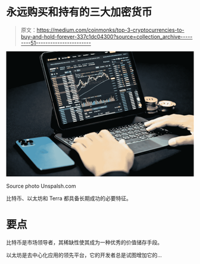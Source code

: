 # 永远购买和持有的三大加密货币

> 原文：<https://medium.com/coinmonks/top-3-cryptocurrencies-to-buy-and-hold-forever-337c1dc04300?source=collection_archive---------51----------------------->

![](img/1fd56ec9fe148b78522c47a59bfc546c.png)

Source photo Unspalsh.com

比特币、以太坊和 Terra 都具备长期成功的必要特征。

# 要点

比特币是市场领导者，其稀缺性使其成为一种优秀的价值储存手段。

以太坊是去中心化应用的领先平台，它的开发者总是试图增加它的…